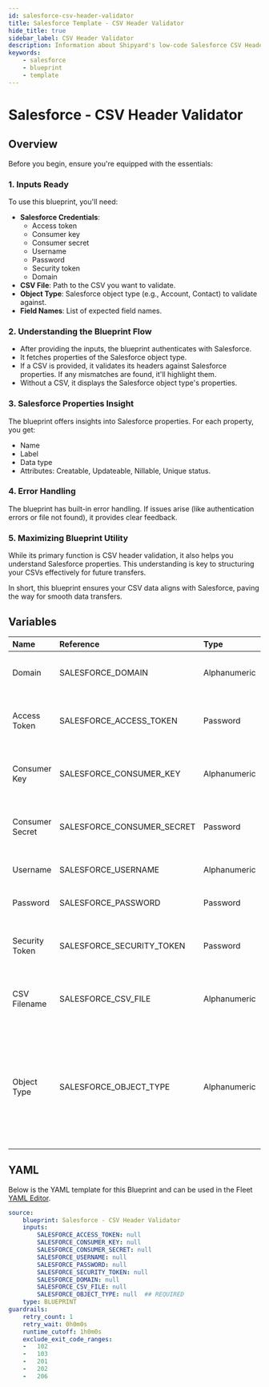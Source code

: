 ```yaml
---
id: salesforce-csv-header-validator
title: Salesforce Template - CSV Header Validator
hide_title: true
sidebar_label: CSV Header Validator
description: Information about Shipyard's low-code Salesforce CSV Header Validator blueprint. Easily validate CSV headers against Salesforce properties and fetch Salesforce field details. 
keywords:
    - salesforce
    - blueprint
    - template
---
```


# Salesforce - CSV Header Validator

## Overview
Before you begin, ensure you're equipped with the essentials:

### 1. **Inputs Ready**
To use this blueprint, you'll need:
- **Salesforce Credentials**: 
  - Access token
  - Consumer key
  - Consumer secret
  - Username
  - Password
  - Security token
  - Domain
- **CSV File**: Path to the CSV you want to validate.
- **Object Type**: Salesforce object type (e.g., Account, Contact) to validate against.
- **Field Names**: List of expected field names.

### 2. **Understanding the Blueprint Flow**
- After providing the inputs, the blueprint authenticates with Salesforce.
- It fetches properties of the Salesforce object type.
- If a CSV is provided, it validates its headers against Salesforce properties. If any mismatches are found, it'll highlight them.
- Without a CSV, it displays the Salesforce object type's properties.

### 3. **Salesforce Properties Insight**
The blueprint offers insights into Salesforce properties. For each property, you get:
- Name
- Label
- Data type
- Attributes: Creatable, Updateable, Nillable, Unique status.

### 4. **Error Handling**
The blueprint has built-in error handling. If issues arise (like authentication errors or file not found), it provides clear feedback.

### 5. **Maximizing Blueprint Utility**
While its primary function is CSV header validation, it also helps you understand Salesforce properties. This understanding is key to structuring your CSVs effectively for future transfers.

In short, this blueprint ensures your CSV data aligns with Salesforce, paving the way for smooth data transfers.


## Variables

| Name | Reference | Type | Required | Default | Options | Description |
|:-----|:----------|:-----|:---------|:--------|:--------|:------------|
| Domain | SALESFORCE_DOMAIN  | Alphanumeric |:heavy_minus_sign: | - | - | Your Salesforce domain URL. Typically is before .my.salesforce.com |
| Access Token | SALESFORCE_ACCESS_TOKEN  | Password |:heavy_minus_sign: | - | - | Token provided by Salesforce to securely authenticate and access their API. |
| Consumer Key | SALESFORCE_CONSUMER_KEY  | Alphanumeric |:heavy_minus_sign: | - | - | Unique key to identify and authenticate your application's integration. |
| Consumer Secret | SALESFORCE_CONSUMER_SECRET  | Password |:heavy_minus_sign: | - | - | Secret key used in tandem with the consumer key to authenticate your application. |
| Username | SALESFORCE_USERNAME  | Alphanumeric |:heavy_minus_sign: | - | - | Your Salesforce account's username. |
| Password | SALESFORCE_PASSWORD  | Password |:heavy_minus_sign: | - | - | Your Salesforce account's password. |
| Security Token | SALESFORCE_SECURITY_TOKEN  | Password |:heavy_minus_sign: | - | - | Additional security token provided by Salesforce to enhance protection. |
| CSV Filename | SALESFORCE_CSV_FILE  | Alphanumeric |:heavy_minus_sign: | - | - | The name/path of the CSV file you want to validate against Salesforce properties. |
| Object Type | SALESFORCE_OBJECT_TYPE  | Alphanumeric |:heavy_minus_sign: | - | - | The specific Salesforce object type (e.g., Account, Customer) you want to validate against. This name must match Salesforce's API Name from their object manager view. |



## YAML
Below is the YAML template for this Blueprint and can be used in the Fleet [YAML Editor](../../reference/fleets/yaml-editor.md).
```yaml
source:
    blueprint: Salesforce - CSV Header Validator
    inputs:
        SALESFORCE_ACCESS_TOKEN: null
        SALESFORCE_CONSUMER_KEY: null
        SALESFORCE_CONSUMER_SECRET: null
        SALESFORCE_USERNAME: null
        SALESFORCE_PASSWORD: null
        SALESFORCE_SECURITY_TOKEN: null
        SALESFORCE_DOMAIN: null
        SALESFORCE_CSV_FILE: null
        SALESFORCE_OBJECT_TYPE: null  ## REQUIRED
    type: BLUEPRINT
guardrails:
    retry_count: 1
    retry_wait: 0h0m0s
    runtime_cutoff: 1h0m0s
    exclude_exit_code_ranges:
    -   102
    -   103
    -   201
    -   202
    -   206

```
